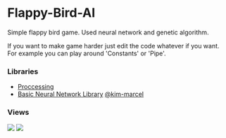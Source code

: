 # Flappy-Bird-AI
Simple flappy bird game. Used neural network and genetic algorithm.

If you want to make game harder just edit the code whatever if you want. For example you can play around 'Constants' or 'Pipe'.
### Libraries

- [Proccessing](https://github.com/processing/processing/releases) 
- [Basic Neural Network Library](https://github.com/kim-marcel/basic_neural_network) [@kim-marcel](https://github.com/kim-marcel)

### Views
![](https://github.com/utkualtas/Flappy-Bird-AI/blob/master/Flappy1.PNG)
![](https://github.com/utkualtas/Flappy-Bird-AI/blob/master/Flappy2.PNG)
